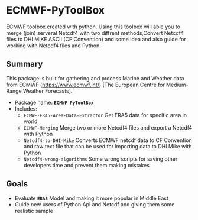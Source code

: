 # ECMWF-PyToolBox

ECMWF toolbox created with python. Using this toolbox will able you to merge (join) serveral Netcdf4 with two diffrent methods,Convert Netcdf4 files to DHI MIKE ASCII (CF Convention)
and some idea and also guide for working with Netcdf4 files and Python.

## Summary
This package is built for gathering and process Marine and Weather data from ECMWF (https://www.ecmwf.int/) [The European Centre for Medium-Range Weather Forecasts].

* Package name: **`ECMWF PyToolBox`**
* Includes:
  * `ECMWF-ERA5-Area-Data-Extractor` Get ERA5 data for specific area in world
  * `ECMWF-Merging` Merge two or more Netcdf4 files and export a Netcdf4 with Python
  * `Netcdf4-to-DHI-Mike` Converts ECMWF netcdf data to CF Convention and raw text file that can be used for importing data to DHI Mike with Python
  * `Netcdf4-wrong-algorithms` Some wrong scripts for saving other developers time and prevent them making mistakes
  
## Goals
  - Evaluate **`ERA5`** Model and making it more popular in Middle East
  - Guide new users of Python Api and Netcdf and giving them some realistic sample
